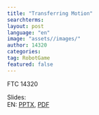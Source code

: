 ```yaml
---
title: "Transferring Motion"
searchterms:
layout: post
language: "en"
image: "assets//images/"
author: 14320
categories:
tag: RobotGame
featured: false
---
```

FTC 14320<br>

Slides:<br>
 EN: <a href="/translations/en-us/Robot/TransferringMotion.pptx">PPTX</a>,
 <a href="/translations/en-us/Robot/TransferringMotion.pdf">PDF</a><br>
